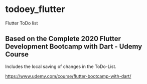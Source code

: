 # todoey_flutter

Flutter ToDo list

## Based on the Complete 2020 Flutter Development Bootcamp with Dart - Udemy Course

Includes the local saving of changes in the ToDo-List.

https://www.udemy.com/course/flutter-bootcamp-with-dart/
